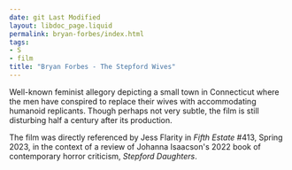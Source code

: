 ```yaml
---
date: git Last Modified
layout: libdoc_page.liquid
permalink: bryan-forbes/index.html
tags:
- S
- film
title: "Bryan Forbes - The Stepford Wives"
---
```


Well-known feminist allegory depicting a small town in Connecticut where the men have conspired to replace their wives with accommodating humanoid replicants. Though perhaps not very subtle, the film is still disturbing half a century after its production.

The film was directly referenced by Jess Flarity in _Fifth Estate_ #413, Spring 2023, in the context of a review of Johanna Isaacson's 2022 book of contemporary horror criticism, _Stepford Daughters_.